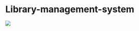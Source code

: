 # Library-management-system

<a href="https://www.djangoproject.com/" target="_blank"><img src="https://img.shields.io/badge/Django-3.2-green"/></a>
